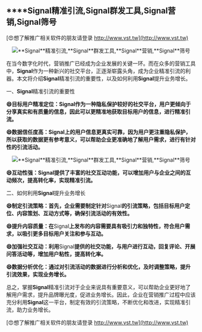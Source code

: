 ## ****Signal**精准引流,**Signal**群发工具,**Signal**营销,**Signal**筛号**

[😍想了解推广相关软件的朋友请登录 http://www.vst.tw](http://www.vst.tw)

 <center><img src="https://vst.tw/MP4/tuiguang/png/6.png" alt="**Signal**精准引流,**Signal**群发工具,**Signal**营销,**Signal**筛号"></center>

在当今数字化时代，营销推广已经成为企业发展的关键一环。而在众多的营销工具中，**Signal**作为一种新兴的社交平台，正逐渐崭露头角，成为企业精准引流的利器。本文将介绍**Signal**精准引流的重要性，以及如何利用**Signal**提升业务增长。

一、**Signal**精准引流的重要性

**😄目标用户精准定位：**Signal**作为一种隐私保护较好的社交平台，用户更倾向于分享真实和有质量的信息，因此可以更精准地获取目标用户的信息，进行精准引流。**

**😄数据信任度高：**Signal**上的用户信息更真实可靠，因为用户更注重隐私保护，所以获取的数据更有参考意义，可以帮助企业更准确地了解用户需求，进行有针对性的引流活动。**

 <center><img src="https://vst.tw/MP4/tuiguang/png/7.png" alt="**Signal**精准引流,**Signal**群发工具,**Signal**营销,**Signal**筛号"></center>

**😄互动性强：**Signal**提供了丰富的社交互动功能，可以增加用户与企业之间的互动频次，提高转化率，实现精准引流。**

二、如何利用**Signal**提升业务增长

**😄制定引流策略：首先，企业需要制定针对**Signal**的引流策略，包括目标用户定位、内容策划、互动方式等，确保引流活动的有效性。**

**😄提升内容质量：在**Signal**上发布的内容需要具有吸引力和独特性，符合用户需求，以吸引更多目标用户关注和参与互动。**

**😄加强社交互动：利用**Signal**提供的社交功能，与用户进行互动，回复评论、开展问答活动等，增加用户粘性，提高转化率。**

**😄数据分析优化：通过对引流活动的数据进行分析和优化，及时调整策略，提升引流效果，实现业务增长。**

总之，掌握**Signal**精准引流对于企业来说具有重要意义，可以帮助企业更好地了解用户需求，提升品牌曝光度，促进业务增长。因此，企业在营销推广过程中应该充分利用**Signal**这一平台，制定有效的引流策略，不断优化和改进，实现精准引流，助力业务增长。

[😍想了解推广相关软件的朋友请登录 http://www.vst.tw](http://www.vst.tw)



